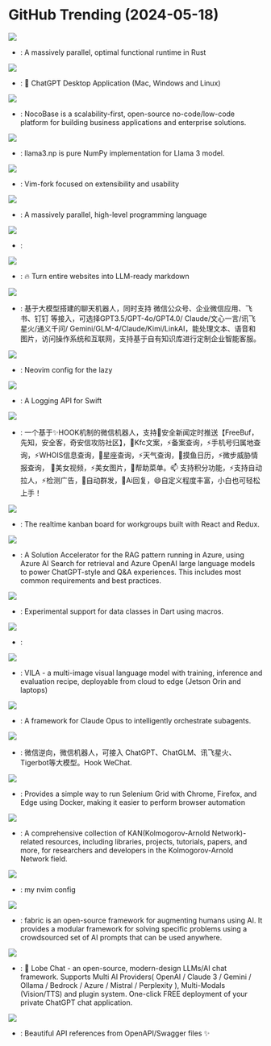 # GitHub Trending (2024-05-18)

![](https://img.shields.io/badge/Cuda-New%20471-green?style=flat-square&logo=appveyor)
- [](https://github.comundefined): A massively parallel, optimal functional runtime in Rust

![](https://img.shields.io/badge/Rust-New%20841-green?style=flat-square&logo=appveyor)
- [](https://github.comundefined): 🔮 ChatGPT Desktop Application (Mac, Windows and Linux)

![](https://img.shields.io/badge/TypeScript-New%20267-green?style=flat-square&logo=appveyor)
- [](https://github.comundefined): NocoBase is a scalability-first, open-source no-code/low-code platform for building business applications and enterprise solutions.

![](https://img.shields.io/badge/Python-New%20162-green?style=flat-square&logo=appveyor)
- [](https://github.comundefined): llama3.np is pure NumPy implementation for Llama 3 model.

![](https://img.shields.io/badge/Vim%20Script-New%20102-green?style=flat-square&logo=appveyor)
- [](https://github.comundefined): Vim-fork focused on extensibility and usability

![](https://img.shields.io/badge/Rust-New%204-green?style=flat-square&logo=appveyor)
- [](https://github.comundefined): A massively parallel, high-level programming language

![](https://img.shields.io/badge/TypeScript-New%2086-green?style=flat-square&logo=appveyor)
- [](https://github.comundefined): 

![](https://img.shields.io/badge/TypeScript-New%20133-green?style=flat-square&logo=appveyor)
- [](https://github.comundefined): 🔥 Turn entire websites into LLM-ready markdown

![](https://img.shields.io/badge/Python-New%2094-green?style=flat-square&logo=appveyor)
- [](https://github.comundefined): 基于大模型搭建的聊天机器人，同时支持 微信公众号、企业微信应用、飞书、钉钉 等接入，可选择GPT3.5/GPT-4o/GPT4.0/ Claude/文心一言/讯飞星火/通义千问/ Gemini/GLM-4/Claude/Kimi/LinkAI，能处理文本、语音和图片，访问操作系统和互联网，支持基于自有知识库进行定制企业智能客服。

![](https://img.shields.io/badge/Lua-New%2025-green?style=flat-square&logo=appveyor)
- [](https://github.comundefined): Neovim config for the lazy

![](https://img.shields.io/badge/Swift-New%201-green?style=flat-square&logo=appveyor)
- [](https://github.comundefined): A Logging API for Swift

![](https://img.shields.io/badge/Python-New%2062-green?style=flat-square&logo=appveyor)
- [](https://github.comundefined): 一个基于✨HOOK机制的微信机器人，支持🌱安全新闻定时推送【FreeBuf，先知，安全客，奇安信攻防社区】，👯Kfc文案，⚡备案查询，⚡手机号归属地查询，⚡WHOIS信息查询，🎉星座查询，⚡天气查询，🌱摸鱼日历，⚡微步威胁情报查询， 🐛美女视频，⚡美女图片，👯帮助菜单。📫 支持积分功能，⚡支持自动拉人，⚡检测广告，🌱自动群发，👯Ai回复，😄自定义程度丰富，小白也可轻松上手！

![](https://img.shields.io/badge/JavaScript-New%2029-green?style=flat-square&logo=appveyor)
- [](https://github.comundefined): The realtime kanban board for workgroups built with React and Redux.

![](https://img.shields.io/badge/Python-New%203-green?style=flat-square&logo=appveyor)
- [](https://github.comundefined): A Solution Accelerator for the RAG pattern running in Azure, using Azure AI Search for retrieval and Azure OpenAI large language models to power ChatGPT-style and Q&A experiences. This includes most common requirements and best practices.

![](https://img.shields.io/badge/Dart-New%2043-green?style=flat-square&logo=appveyor)
- [](https://github.comundefined): Experimental support for data classes in Dart using macros.

![](https://img.shields.io/badge/none-New%20106-green?style=flat-square&logo=appveyor)
- [](https://github.comundefined): 

![](https://img.shields.io/badge/Python-New%2011-green?style=flat-square&logo=appveyor)
- [](https://github.comundefined): VILA - a multi-image visual language model with training, inference and evaluation recipe, deployable from cloud to edge (Jetson Orin and laptops)

![](https://img.shields.io/badge/Python-New%2079-green?style=flat-square&logo=appveyor)
- [](https://github.comundefined): A framework for Claude Opus to intelligently orchestrate subagents.

![](https://img.shields.io/badge/C%2B%2B-New%2025-green?style=flat-square&logo=appveyor)
- [](https://github.comundefined): 微信逆向，微信机器人，可接入 ChatGPT、ChatGLM、讯飞星火、Tigerbot等大模型。Hook WeChat.

![](https://img.shields.io/badge/Shell-New%2043-green?style=flat-square&logo=appveyor)
- [](https://github.comundefined): Provides a simple way to run Selenium Grid with Chrome, Firefox, and Edge using Docker, making it easier to perform browser automation

![](https://img.shields.io/badge/none-New%2057-green?style=flat-square&logo=appveyor)
- [](https://github.comundefined): A comprehensive collection of KAN(Kolmogorov-Arnold Network)-related resources, including libraries, projects, tutorials, papers, and more, for researchers and developers in the Kolmogorov-Arnold Network field.

![](https://img.shields.io/badge/Lua-New%2019-green?style=flat-square&logo=appveyor)
- [](https://github.comundefined): my nvim config

![](https://img.shields.io/badge/Python-New%2087-green?style=flat-square&logo=appveyor)
- [](https://github.comundefined): fabric is an open-source framework for augmenting humans using AI. It provides a modular framework for solving specific problems using a crowdsourced set of AI prompts that can be used anywhere.

![](https://img.shields.io/badge/TypeScript-New%2087-green?style=flat-square&logo=appveyor)
- [](https://github.comundefined): 🤯 Lobe Chat - an open-source, modern-design LLMs/AI chat framework. Supports Multi AI Providers( OpenAI / Claude 3 / Gemini / Ollama / Bedrock / Azure / Mistral / Perplexity ), Multi-Modals (Vision/TTS) and plugin system. One-click FREE deployment of your private ChatGPT chat application.

![](https://img.shields.io/badge/TypeScript-New%2079-green?style=flat-square&logo=appveyor)
- [](https://github.comundefined): Beautiful API references from OpenAPI/Swagger files ✨

